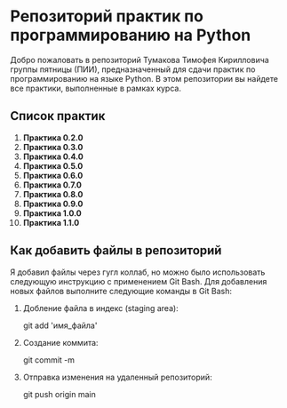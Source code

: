 # Репозиторий практик по программированию на Python

Добро пожаловать в репозиторий Тумакова Тимофея Кирилловича группы пятницы (ПИИ), предназначенный для сдачи практик по программированию на языке Python. В этом репозитории вы найдете все практики, выполненные в рамках курса.

## Список практик

1. **Практика 0.2.0**
2. **Практика 0.3.0**
3. **Практика 0.4.0**
4. **Практика 0.5.0**
5. **Практика 0.6.0**
6. **Практика 0.7.0**
7. **Практика 0.8.0**
8. **Практика 0.9.0**
9. **Практика 1.0.0**
10. **Практика 1.1.0**

## Как добавить файлы в репозиторий

Я добавил файлы через гугл коллаб, но можно было использовать следующую инструкцию с применением Git Bash. Для добавления новых файлов выполните следующие команды в Git Bash:

1. Добление файла в индекс (staging area):

   
   git add 'имя_файла'
   
2. Создание коммита:

   
   git commit -m
   
3. Отправка изменения на удаленный репозиторий:


   git push origin main
   
